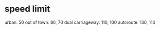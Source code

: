 # speed limit
urban: 50
out of town: 80, 70
dual carriageway: 110, 100
autoroute: 130, 110










